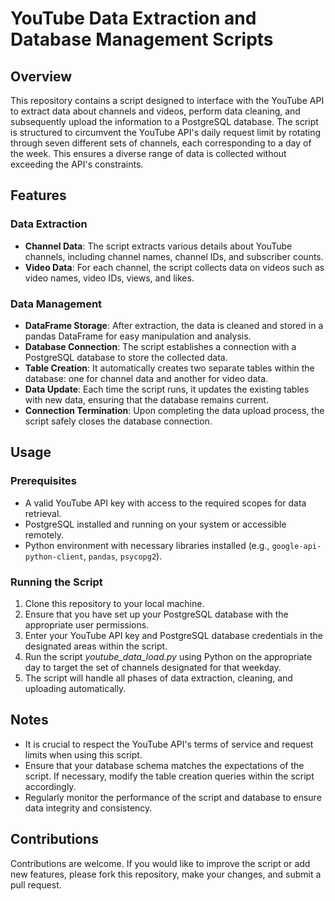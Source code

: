 # YouTube Data Extraction and Database Management Scripts

## Overview

This repository contains a script designed to interface with the YouTube API to extract data about channels and videos, perform data cleaning, and subsequently upload the information to a PostgreSQL database. The script is structured to circumvent the YouTube API's daily request limit by rotating through seven different sets of channels, each corresponding to a day of the week. This ensures a diverse range of data is collected without exceeding the API's constraints. 

## Features

### Data Extraction
- **Channel Data**: The script extracts various details about YouTube channels, including channel names, channel IDs, and subscriber counts.
- **Video Data**: For each channel, the script collects data on videos such as video names, video IDs, views, and likes.

### Data Management
- **DataFrame Storage**: After extraction, the data is cleaned and stored in a pandas DataFrame for easy manipulation and analysis.
- **Database Connection**: The script establishes a connection with a PostgreSQL database to store the collected data.
- **Table Creation**: It automatically creates two separate tables within the database: one for channel data and another for video data.
- **Data Update**: Each time the script runs, it updates the existing tables with new data, ensuring that the database remains current.
- **Connection Termination**: Upon completing the data upload process, the script safely closes the database connection.

## Usage

### Prerequisites
- A valid YouTube API key with access to the required scopes for data retrieval.
- PostgreSQL installed and running on your system or accessible remotely.
- Python environment with necessary libraries installed (e.g., `google-api-python-client`, `pandas`, `psycopg2`).

### Running the Script
1. Clone this repository to your local machine.
2. Ensure that you have set up your PostgreSQL database with the appropriate user permissions.
3. Enter your YouTube API key and PostgreSQL database credentials in the designated areas within the script.
4. Run the script *youtube_data_load.py* using Python on the appropriate day to target the set of channels designated for that weekday.
5. The script will handle all phases of data extraction, cleaning, and uploading automatically.

## Notes
- It is crucial to respect the YouTube API's terms of service and request limits when using this script.
- Ensure that your database schema matches the expectations of the script. If necessary, modify the table creation queries within the script accordingly.
- Regularly monitor the performance of the script and database to ensure data integrity and consistency.

## Contributions
Contributions are welcome. If you would like to improve the script or add new features, please fork this repository, make your changes, and submit a pull request.
